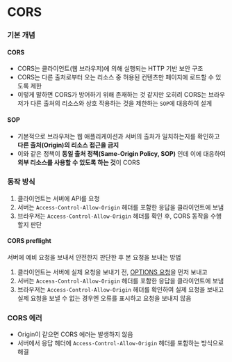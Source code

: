 # CORS

### 기본 개념

#### CORS
- CORS는 클라이언트(웹 브라우저)에 의해 실행되는 HTTP 기반 보안 구조
- CORS는 다른 출처로부터 오는 리소스 중 허용된 컨텐츠만 페이지에 로드할 수 있도록 제한
- 이렇게 말하면 CORS가 방어하기 위해 존재하는 것 같지만 오히려 CORS는 브라우저가 다른 출처의 리소스와 상호 작용하는 것을 제한하는 `SOP`에 대응하여 설계

#### SOP
- 기본적으로 브라우저는 웹 애플리케이션과 서버의 출처가 일치하는지를 확인하고 **다른 출처(Origin)의 리소스 접근을 금지**
- 이와 같은 정책이 **동일 출처 정책(Same-Origin Policy, SOP)** 인데 이에 대응하여 **외부 리소스를 사용할 수 있도록 하는 것**이 CORS

### 동작 방식
1. 클라이언트는 서버에 API를 요청
2. 서버는 `Access-Control-Allow-Origin` 헤더를 포함한 응답을 클라이언트에 보냄
3. 브라우저는 `Access-Control-Allow-Origin` 헤더를 확인 후, CORS 동작을 수행할지 판단

#### CORS preflight
서버에 예비 요청을 보내서 안전한지 판단한 후 본 요청을 보내는 방법
1. 클라이언트는 서버에 실제 요청을 보내기 전, [OPTIONS 요청](https://developer.mozilla.org/ko/docs/Web/HTTP/Methods/OPTIONS)을 먼저 보내고
2. 서버는 `Access-Control-Allow-Origin` 헤더를 포함한 응답을 클라이언트에 보냄
3. 브라우저는 `Access-Control-Allow-Origin` 헤더를 확인하여 실제 요청을 보내고 실제 요청을 보낼 수 없는 경우엔 오류를 표시하고 요청을 보내지 않음

### CORS 에러
- Origin이 같으면 CORS 에러는 발생하지 않음
- 서버에서 응답 헤더에 `Access-Control-Allow-Origin` 헤더를 포함하는 방식으로 해결
